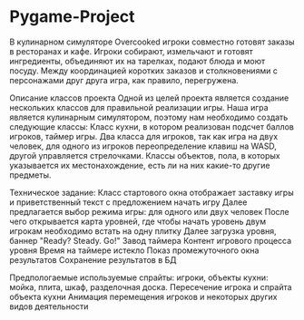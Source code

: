 # Pygame-Project
В кулинарном симуляторе Overcooked игроки совместно готовят заказы в ресторанах и кафе.
Игроки собирают, измельчают и готовят ингредиенты, объединяют их на тарелках, 
подают блюда и моют посуду. Между координацией коротких заказов и столкновениями 
с персонажами друг друга игра, как правило, перегружена.

Описание классов проекта
Одной из целей проекта является создание нескольких классов для правильной реализации игры.
Наша игра является кулинарным симулятором, поэтому нам необходимо создать следующие классы:
Класс кухни, в котором реализован подсчет баллов игроков, таймер игры.
Два класса для игроков, так как игра на двух человек, для одного из игроков переопределение клавиш на WASD, другой управляется стрелочками.
Классы объектов, пола, в которых указывается их местонахождение, есть ли на них какие-то другие предметы.

Техническое задание:
Класс стартового окна отображает заставку игры и приветственный текст с предложением начать игру
Далее предлагается выбор режима игры: для одного или двух человек
После чего открывается карта уровней, где чтобы начать уровень двум игрокам необходимо встать на одну плитку
Далее загрузка уровня, баннер "Ready? Steady. Go!"
Завод таймера
Контент игрового процесса уровня
Время на таймере истекло
Показ промежуточного окна результатов
Сохранение результатов в БД

Предпологаемые используемые спрайты: игроки, объекты кухни: мойка, плита, шкаф, разделочная доска.
Пересечение игрока и спрайта объекта кухни
Анимация перемещения игроков и некоторых других видов деятельности
